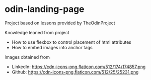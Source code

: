 # odin-landing-page
Project based on lessons provided by TheOdinProject

Knowledge leaned from project
* How to use flexbox to control placement of html attributes
* How to embed images into anchor tags

Images obtained from
* LinkedIn: https://cdn-icons-png.flaticon.com/512/174/174857.png
* Github: https://cdn-icons-png.flaticon.com/512/25/25231.png  